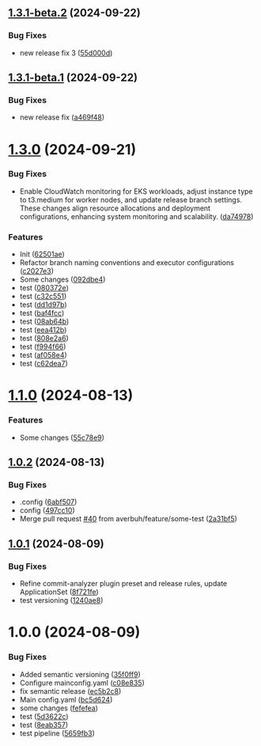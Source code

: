 ## [1.3.1-beta.2](https://github.com/averbuh/UniProject/compare/v1.3.1-beta.1...v1.3.1-beta.2) (2024-09-22)


### Bug Fixes

* new release fix 3 ([55d000d](https://github.com/averbuh/UniProject/commit/55d000d1dea1e1e1d9fda18acf40362d45927206))

## [1.3.1-beta.1](https://github.com/averbuh/UniProject/compare/v1.3.0...v1.3.1-beta.1) (2024-09-22)


### Bug Fixes

* new release fix ([a469f48](https://github.com/averbuh/UniProject/commit/a469f48f11977aebc0452a6fd81ada221a57ef3b))

# [1.3.0](https://github.com/averbuh/UniProject/compare/v1.2.3...v1.3.0) (2024-09-21)


### Bug Fixes

* Enable CloudWatch monitoring for EKS workloads, adjust instance type to t3.medium for worker nodes, and update release branch settings. These changes align resource allocations and deployment configurations, enhancing system monitoring and scalability. ([da74978](https://github.com/averbuh/UniProject/commit/da749782cd4d13c1cc3c34b6e85e29ee406c6094))


### Features

* Init ([62501ae](https://github.com/averbuh/UniProject/commit/62501aeb6aa0082a21d068ffdc321801aefc2ad1))
* Refactor branch naming conventions and executor configurations ([c2027e3](https://github.com/averbuh/UniProject/commit/c2027e35a4e2787f28fe181bc6a19b5c1734f523))
* Some changes ([092dbe4](https://github.com/averbuh/UniProject/commit/092dbe410f04da5c68fcdc2668e37cc978e7b559))
* test ([080372e](https://github.com/averbuh/UniProject/commit/080372eaa6589bbd1e173092dc053260c251fcf8))
* test ([c32c551](https://github.com/averbuh/UniProject/commit/c32c5515010bc506cf1e6b6ac1db0dda8816bb3b))
* test ([dd1d97b](https://github.com/averbuh/UniProject/commit/dd1d97b6c3314ffdd2da47532393ea2c09aaff79))
* test ([baf4fcc](https://github.com/averbuh/UniProject/commit/baf4fccdc102b036fee8b371e09ea60e5c11ed22))
* test ([08ab64b](https://github.com/averbuh/UniProject/commit/08ab64bcb698fd461dfdca5fa2206632390912e5))
* test ([eea412b](https://github.com/averbuh/UniProject/commit/eea412b37812b6eee429bed366037c4951d6e06c))
* test ([808e2a6](https://github.com/averbuh/UniProject/commit/808e2a6900cd22e1e0b09e8bee03d13e94bef456))
* test ([f994f66](https://github.com/averbuh/UniProject/commit/f994f6670a8d4c6f3f441c17fcf2bd15f22adfff))
* test ([af058e4](https://github.com/averbuh/UniProject/commit/af058e4ba9ba7633ae9971c2351a153e77071bcf))
* test ([c62dea7](https://github.com/averbuh/UniProject/commit/c62dea7d6293612277c958a8f93fdbfa3c10a752))

# [1.1.0](https://github.com/averbuh/UniProject/compare/v1.0.2...v1.1.0) (2024-08-13)


### Features

* Some changes ([55c78e9](https://github.com/averbuh/UniProject/commit/55c78e98a0cd8307f90d983a91bb294950e4e3eb))

## [1.0.2](https://github.com/averbuh/UniProject/compare/v1.0.1...v1.0.2) (2024-08-13)


### Bug Fixes

* .config ([6abf507](https://github.com/averbuh/UniProject/commit/6abf50704b011bff485847e8680d86992c08d22e))
* config ([497cc10](https://github.com/averbuh/UniProject/commit/497cc10c32df4953b16ff0496549d27e3915f2d3))
* Merge pull request [#40](https://github.com/averbuh/UniProject/issues/40) from averbuh/feature/some-test ([2a31bf5](https://github.com/averbuh/UniProject/commit/2a31bf5efd107616e8a029f8d9a8cd26d2de7ed3))

## [1.0.1](https://github.com/averbuh/UniProject/compare/v1.0.0...v1.0.1) (2024-08-09)


### Bug Fixes

* Refine commit-analyzer plugin preset and release rules, update ApplicationSet ([8f721fe](https://github.com/averbuh/UniProject/commit/8f721fe1458ec9fa181d01390a1da6f3d5e5f578))
* test versioning ([1240ae8](https://github.com/averbuh/UniProject/commit/1240ae84672cbcb3eeb60f25315dd183e11b33f8))

# 1.0.0 (2024-08-09)


### Bug Fixes

* Added semantic versioning ([35f0ff9](https://github.com/averbuh/UniProject/commit/35f0ff98cd6cdaadc62f720251288a9bc10d1b7c))
* Configure mainconfig.yaml ([c08e835](https://github.com/averbuh/UniProject/commit/c08e83559b08717458552fb856f884ee2796a0dd))
* fix semantic release ([ec5b2c8](https://github.com/averbuh/UniProject/commit/ec5b2c87d190050cf6a21f114cd2e7aa455ba3b1))
* Main config.yaml ([bc5d624](https://github.com/averbuh/UniProject/commit/bc5d6244dd1d1954e9c02d65e35025d53d3d7ef2))
* some changes ([fefefea](https://github.com/averbuh/UniProject/commit/fefefea5cec437a934b4c96e81ad7a94bb829eff))
* test ([5d3622c](https://github.com/averbuh/UniProject/commit/5d3622c7b5416ea488de6cc5c78985e04d25445a))
* test ([8eab357](https://github.com/averbuh/UniProject/commit/8eab357b49b4f2b0d0d8aa5c42a252ef227b950a))
* test pipeline ([5659fb3](https://github.com/averbuh/UniProject/commit/5659fb385d4e8378535ef79818968167a70f008b))
